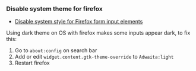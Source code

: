 ---
---

### Disable system theme for firefox
- [Disable system style for Firefox form input elements](https://askubuntu.com/questions/936716/disable-system-style-for-firefox-form-input-elements)

Using dark theme on OS with firefox makes some inputs appear dark,
to fix this:

1. Go to `about:config` on search bar
2. Add or edit `widget.content.gtk-theme-override` to `Adwaita:light`
3. Restart firefox
